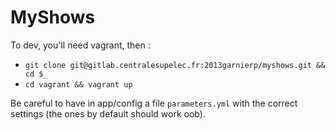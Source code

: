 MyShows
=======

To dev, you'll need vagrant, then :
- `git clone git@gitlab.centralesupelec.fr:2013garnierp/myshows.git && cd $_`
- `cd vagrant && vagrant up`

Be careful to have in app/config a file `parameters.yml` with the correct settings (the ones by default should work oob).
